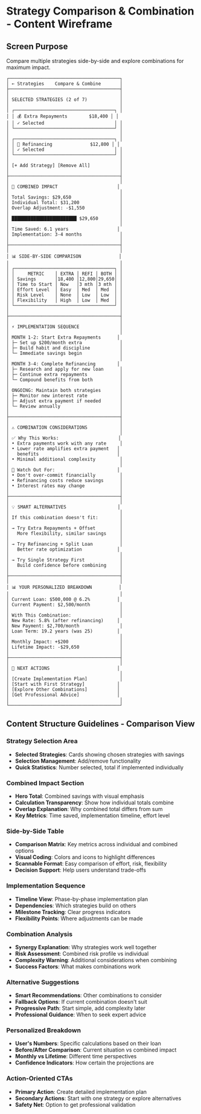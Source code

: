 # Strategy Comparison & Combination - Content Wireframe

## Screen Purpose
Compare multiple strategies side-by-side and explore combinations for maximum impact.

```
┌─────────────────────────────────────────┐
│ ← Strategies    Compare & Combine       │
├─────────────────────────────────────────┤
│                                         │
│ SELECTED STRATEGIES (2 of 7)            │
│                                         │
│ ┌─────────────────────────────────────┐ │
│ │ 💰 Extra Repayments        $18,400 │ │
│ │ ✓ Selected                          │ │
│ └─────────────────────────────────────┘ │
│                                         │
│ ┌─────────────────────────────────────┐ │
│ │ 🔄 Refinancing              $12,800 │ │
│ │ ✓ Selected                          │ │
│ └─────────────────────────────────────┘ │
│                                         │
│ [+ Add Strategy] [Remove All]           │
│                                         │
├─────────────────────────────────────────┤
│                                         │
│ 🎯 COMBINED IMPACT                      │
│                                         │
│ Total Savings: $29,650                  │
│ Individual Total: $31,200               │
│ Overlap Adjustment: -$1,550             │
│                                         │
│ ████████████████████████ $29,650        │
│                                         │
│ Time Saved: 6.1 years                  │
│ Implementation: 3-4 months              │
│                                         │
├─────────────────────────────────────────┤
│                                         │
│ 📊 SIDE-BY-SIDE COMPARISON              │
│                                         │
│ ┌─────────────────────────────────────┐ │
│ │     METRIC    │ EXTRA │ REFI │ BOTH │ │
│ │ Savings       │18,400 │12,800│29,650│ │
│ │ Time to Start │ Now   │3 mth │3 mth │ │  
│ │ Effort Level  │ Easy  │ Med  │ Med  │ │
│ │ Risk Level    │ None  │ Low  │ Low  │ │
│ │ Flexibility   │ High  │ Low  │ Med  │ │
│ └─────────────────────────────────────┘ │
│                                         │
├─────────────────────────────────────────┤
│                                         │
│ ⚡ IMPLEMENTATION SEQUENCE               │
│                                         │
│ MONTH 1-2: Start Extra Repayments      │
│ ├─ Set up $200/month extra              │
│ ├─ Build habit and discipline           │
│ └─ Immediate savings begin              │
│                                         │
│ MONTH 3-4: Complete Refinancing        │
│ ├─ Research and apply for new loan      │
│ ├─ Continue extra repayments            │
│ └─ Compound benefits from both          │
│                                         │
│ ONGOING: Maintain both strategies       │
│ ├─ Monitor new interest rate            │
│ ├─ Adjust extra payment if needed       │
│ └─ Review annually                      │
│                                         │
├─────────────────────────────────────────┤
│                                         │
│ ⚠️ COMBINATION CONSIDERATIONS            │
│                                         │
│ ✅ Why This Works:                      │
│ • Extra payments work with any rate     │
│ • Lower rate amplifies extra payment   │
│   benefits                             │
│ • Minimal additional complexity         │
│                                         │
│ 🤔 Watch Out For:                       │
│ • Don't over-commit financially         │
│ • Refinancing costs reduce savings      │
│ • Interest rates may change             │
│                                         │
├─────────────────────────────────────────┤
│                                         │
│ 💡 SMART ALTERNATIVES                   │
│                                         │
│ If this combination doesn't fit:        │
│                                         │
│ → Try Extra Repayments + Offset         │
│   More flexibility, similar savings     │
│                                         │
│ → Try Refinancing + Split Loan          │
│   Better rate optimization             │
│                                         │
│ → Try Single Strategy First             │
│   Build confidence before combining     │
│                                         │
├─────────────────────────────────────────┤
│                                         │
│ 📊 YOUR PERSONALIZED BREAKDOWN          │
│                                         │
│ Current Loan: $500,000 @ 6.2%          │
│ Current Payment: $2,500/month           │
│                                         │
│ With This Combination:                  │
│ New Rate: 5.8% (after refinancing)     │
│ New Payment: $2,700/month               │
│ Loan Term: 19.2 years (was 25)         │
│                                         │
│ Monthly Impact: +$200                   │
│ Lifetime Impact: -$29,650               │
│                                         │
├─────────────────────────────────────────┤
│                                         │
│ 📱 NEXT ACTIONS                         │
│                                         │
│ [Create Implementation Plan]            │
│ [Start with First Strategy]            │
│ [Explore Other Combinations]           │
│ [Get Professional Advice]              │
│                                         │
└─────────────────────────────────────────┘
```

## Content Structure Guidelines - Comparison View

### Strategy Selection Area
- **Selected Strategies**: Cards showing chosen strategies with savings
- **Selection Management**: Add/remove functionality
- **Quick Statistics**: Number selected, total if implemented individually

### Combined Impact Section
- **Hero Total**: Combined savings with visual emphasis
- **Calculation Transparency**: Show how individual totals combine
- **Overlap Explanation**: Why combined total differs from sum
- **Key Metrics**: Time saved, implementation timeline, effort level

### Side-by-Side Table
- **Comparison Matrix**: Key metrics across individual and combined options
- **Visual Coding**: Colors and icons to highlight differences
- **Scannable Format**: Easy comparison of effort, risk, flexibility
- **Decision Support**: Help users understand trade-offs

### Implementation Sequence
- **Timeline View**: Phase-by-phase implementation plan
- **Dependencies**: Which strategies build on others
- **Milestone Tracking**: Clear progress indicators
- **Flexibility Points**: Where adjustments can be made

### Combination Analysis
- **Synergy Explanation**: Why strategies work well together
- **Risk Assessment**: Combined risk profile vs individual
- **Complexity Warning**: Additional considerations when combining
- **Success Factors**: What makes combinations work

### Alternative Suggestions
- **Smart Recommendations**: Other combinations to consider
- **Fallback Options**: If current combination doesn't suit
- **Progressive Path**: Start simple, add complexity later
- **Professional Guidance**: When to seek expert advice

### Personalized Breakdown
- **User's Numbers**: Specific calculations based on their loan
- **Before/After Comparison**: Current situation vs combined impact
- **Monthly vs Lifetime**: Different time perspectives
- **Confidence Indicators**: How certain the projections are

### Action-Oriented CTAs
- **Primary Action**: Create detailed implementation plan
- **Secondary Actions**: Start with one strategy or explore alternatives
- **Safety Net**: Option to get professional validation